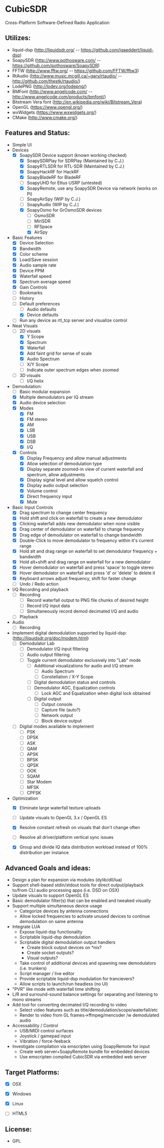 CubicSDR
========

Cross-Platform Software-Defined Radio Application

Utilizes: 
--------
  - liquid-dsp (http://liquidsdr.org/ -- https://github.com/jgaeddert/liquid-dsp)
  - SoapySDR (http://www.pothosware.com/ -- https://github.com/pothosware/SoapySDR)
  - FFTW (http://www.fftw.org/ -- https://github.com/FFTW/fftw3)
  - RtAudio (http://www.music.mcgill.ca/~gary/rtaudio/ -- http://github.com/thestk/rtaudio/)
  - LodePNG (http://lodev.org/lodepng/)
  - BMFont (http://www.angelcode.com/ -- http://www.angelcode.com/products/bmfont/)
  - Bitstream Vera font (http://en.wikipedia.org/wiki/Bitstream_Vera)
  - OpenGL (https://www.opengl.org/)
  - wxWidgets (https://www.wxwidgets.org/)
  - CMake (http://www.cmake.org/)

Features and Status:
--------------------
  - Simple UI
  - Devices
    - [x] SoapySDR Device support (known working checked)
      - [x] SoapySDRPlay for SDRPlay (Maintained by C.J.)
      - [x] SoapyRTLSDR for RTL-SDR (Maintained by C.J.)
      - [x] SoapyHackRF for HackRF
      - [x] SoapyBladeRF for BladeRF
      - [ ] SoapyUHD for Ettus USRP (untested)
      - [x] SoapyRemote, use any SoapySDR Device via network (works on Pi)
      - [ ] SoapyAirSpy (WIP by C.J.)
      - [ ] SoapyAudio (WIP by C.J.)
      - [x] SoapyOsmo for GrOsmoSDR devices
        - [ ] OsmoSDR
        - [ ] MiriSDR
        - [ ] RFSpace
        - [x] AirSpy
  - Basic Features
    - [x] Device Selection
    - [x] Bandwidth
    - [x] Color scheme
    - [x] Load/Save session
    - [x] Audio sample rate
    - [x] Device PPM
    - [x] Waterfall speed
    - [x] Spectrum average speed
    - [x] Gain Controls
    - [ ] Bookmarks
    - [ ] History
    - [ ] Default preferences
      - [ ] Audio defaults
      - [x] Device defaults
    - [ ] Run any device as rtl_tcp server and visualize control
  - Neat Visuals
    - [ ] 2D visuals
      - [x] Y Scope
      - [x] Spectrum
      - [x] Waterfall
      - [x] Add faint grid for sense of scale
      - [x] Audio Spectrum
      - [ ] X/Y Scope
      - [ ] Indicate outer spectrum edges when zoomed
    - [ ] 3D visuals
      - [ ] I/Q helix
  - Demodulation:
    - [ ] Basic modular expansion
    - [x] Multiple demodulators per IQ stream
    - [x] Audio device selection
    - [x] Modes
      - [x] FM
      - [x] FM stereo
      - [x] AM
      - [x] LSB
      - [x] USB
      - [x] DSB
      - [x] I/Q
    - [x] Controls
      - [x] Display Frequency and allow manual adjustments
      - [x] Allow selection of demodulation type
      - [x] Display separate zoomed-in view of current waterfall and spectrum, allow adjustments
      - [x] Display signal level and allow squelch control
      - [x] Display audio output selection
      - [x] Volume control
      - [x] Direct frequency input
      - [x] Mute
  - Basic Input Controls
    - [x] Drag spectrum to change center frequency
    - [x] Hold shift and click on waterfall to create a new demodulator
    - [x] Clicking waterfall adds new demodulator when none visible
    - [x] Drag center of demodulator on waterfall to change frequency
    - [x] Drag edge of demodulator on waterfall to change bandwidth
    - [x] Double-Click to move demodulator to frequency within it's current range
    - [x] Hold alt and drag range on waterfall to set demodulator frequency + bandwidth
    - [x] Hold alt+shift and drag range on waterfall for a new demodulator
    - [x] Hover demodulator on waterfall and press 'space' to toggle stereo
    - [x] Hover demodulator on waterfall and press 'd' or 'delete' to delete it
    - [x] Keyboard arrows adjust frequency, shift for faster change
    - [ ] Undo / Redo action
  - I/Q Recording and playback
    - [ ] Recording
      - [ ] Record waterfall output to PNG file chunks of desired height 
      - [ ] Record I/Q input data
      - [ ] Simultaneously record demod decimated I/Q and audio
    - [ ] Playback
  - Audio
    - [ ] Recording
  - Implement digital demodulation supported by liquid-dsp: (http://liquidsdr.org/doc/modem.html)
    - [ ] Demodulator Lab
      - [ ] Demodulator I/Q input filtering
      - [ ] Audio output filtering
      - [ ] Toggle current demodulator exclusively into "Lab" mode
        - [ ] Additional visualizations for audio and I/Q stream
          - [ ] Audio Spectrum
          - [ ] Constellation / X-Y Scope
        - [ ] Digital demodulation status and controls
        - [ ] Demodulator AGC, Equalization controls
          - [ ] Lock AGC and Equalization when digital lock obtained
        - [ ] Digital output
          - [ ] Output console
          - [ ] Capture file (auto?)
          - [ ] Network output
          - [ ] Block device output
    - [ ] Digital modes available to implement
      - [ ] PSK
      - [ ] DPSK
      - [ ] ASK
      - [ ] QAM 
      - [ ] APSK
      - [ ] BPSK 
      - [ ] QPSK
      - [ ] OOK 
      - [ ] SQAM 
      - [ ] Star Modem 
      - [ ] MFSK
      - [ ] CPFSK
  - Optimization
    - [x] Eliminate large waterfall texture uploads
    - [ ] Update visuals to OpenGL 3.x / OpenGL ES
    - [x] Resolve constant refresh on visuals that don't change often
    - [ ] Resolve all driver/platform vertical sync issues
    - [x] Group and divide IQ data distribution workload instead of 100% distribution per instance


Advanced Goals and ideas:
------------------------
  - Design a plan for expansion via modules (dylib/dll/lua)
  - Support shell-based stdin/stdout tools for direct output/playback to/from CLI audio processing apps (i.e. DSD on OSX)
  - Update visuals to support OpenGL ES
  - Basic demodulator filter(s) that can be enabled and tweaked visually
  - Support multiple simultaneous device usage
    * Categorize devices by antenna connections
    * Allow locked frequencies to activate unused devices to continue demodulation on same antenna
  - Integrate LUA
    * Expose liquid-dsp functionality
    * Scriptable liquid-dsp demodulation
    * Scriptable digital demodulation output handlers
      - Create block output devices on *nix?
      - Create socket outputs?
      - Visual outputs?
    * Take control of additional devices and spawning new demodulators (i.e. trunkers)
    * Script manager / live editor
    * Provide scriptable liquid-dsp modulation for trancievers?
    * Allow scripts to launch/run headless (no UI)
  - "PVR" like mode with waterfall time shifting
  - L/R and surround-sound balance settings for separating and listening to mono streams
  - Add tool for converting decimated I/Q recording to video
    - Select video features such as title/demodulation/scope/waterfall/etc
    - Render to video from GL frames->ffmpeg/mencoder /w demodulated audio
  - Accessability / Control
    - USB/MIDI control surfaces
    - Joystick / gamepad input
    - Vibration / force-feeback
  - Investigate compilation via emscripten using SoapyRemote for input
    - Create web server+SoapyRemote bundle for embedded devices
    - Use emscripten compiled CubicSDR via embedded web server 

Target Platforms:
----------------
  - [x] OSX
  - [x] Windows
  - [x] Linux
  - [ ] HTML5


License:
-------
  - GPL

